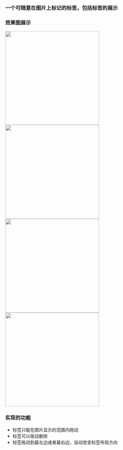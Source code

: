 ### 一个可随意在图片上标记的标签，包括标签的展示
### 效果图展示
<img src="https://github.com/Xie-Yin/image_drag_label/blob/main/gif/img_0.jpg" width="300"/>  <img src="https://github.com/Xie-Yin/image_drag_label/blob/main/gif/img_1.jpg" width="300"/>
<img src="https://github.com/Xie-Yin/image_drag_label/blob/main/gif/img_2.jpg" width="300"/>  <img src="https://github.com/Xie-Yin/image_drag_label/blob/main/gif/img_3.jpg" width="300"/>

### 实现的功能
- 标签只能在图片显示的范围内拖动
- 标签可以拖动删除
- 标签拖动到最左边或者最右边，自动改变标签布局方向